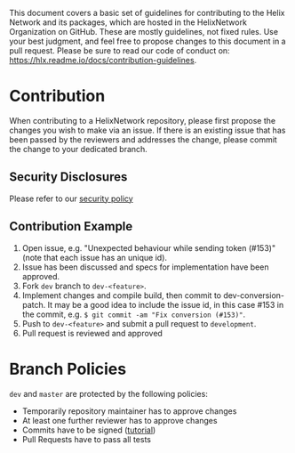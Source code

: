 This document covers a basic set of guidelines for contributing to the Helix Network and its packages, which are hosted in the HelixNetwork Organization on GitHub. These are mostly guidelines, not fixed rules. Use your best judgment, and feel free to propose changes to this document in a pull request.
Please be sure to read our code of conduct on: https://hlx.readme.io/docs/contribution-guidelines.

# Contribution

When contributing to a HelixNetwork repository, please first propose the changes you wish to make via an issue. If there is an existing issue that has been passed by the reviewers and addresses the change, please commit the change to your dedicated branch.

## Security Disclosures

Please refer to our [security policy](SECURITY.MD)

## Contribution Example

1.  Open issue, e.g. "Unexpected behaviour while sending token (#153)" (note that each issue has an unique id).
2. Issue has been discussed and specs for implementation have been approved.
3. Fork `dev` branch to `dev-<feature>`.
4. Implement changes and compile build, then commit to dev-conversion-patch. It may be a good idea to include the issue id, in this case #153 in the commit, e.g. `$ git commit -am "Fix conversion (#153)"`.
5. Push to `dev-<feature>` and submit a pull request to `development`.
6. Pull request is reviewed and approved

# Branch Policies
`dev` and `master` are protected by the following policies:
- Temporarily repository maintainer has to approve changes
- At least one further reviewer has to approve changes 
- Commits have to be signed ([tutorial](https://help.github.com/en/articles/signing-commits))
- Pull Requests have to pass all tests
